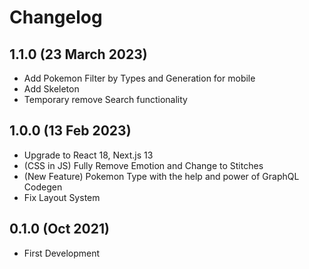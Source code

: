 # Changelog

## 1.1.0 (23 March 2023)

- Add Pokemon Filter by Types and Generation for mobile
- Add Skeleton
- Temporary remove Search functionality

## 1.0.0 (13 Feb 2023)

- Upgrade to React 18, Next.js 13
- (CSS in JS) Fully Remove Emotion and Change to Stitches
- (New Feature) Pokemon Type with the help and power of GraphQL Codegen
- Fix Layout System

## 0.1.0 (Oct 2021)

- First Development

